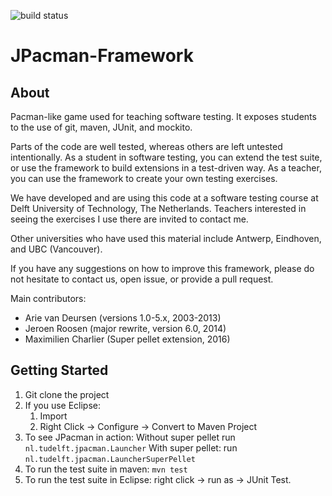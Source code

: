 ![build status](https://travis-ci.org/SERG-Delft/jpacman-framework.svg?branch=master)

JPacman-Framework
=================

About
-----

Pacman-like game used for teaching software testing.
It exposes students to the use of git, maven, JUnit, and mockito.

Parts of the code are well tested, whereas others are left untested intentionally. As a student in software testing, you can extend the test suite, or use the framework to build extensions in a test-driven way. As a teacher, you can use the framework to create your own testing exercises.

We have developed and are using this code at a software testing course at Delft University of Technology, The Netherlands. Teachers interested in seeing the exercises I use there are invited to contact me.

Other universities who have used this material include Antwerp, Eindhoven, and UBC (Vancouver).

If you have any suggestions on how to improve this framework, please do not hesitate to contact us, open issue, or provide a pull request.

Main contributors:

*	Arie van Deursen (versions 1.0-5.x, 2003-2013)
*	Jeroen Roosen (major rewrite, version 6.0, 2014)
*   Maximilien Charlier (Super pellet extension, 2016)


Getting Started
---------------

1. Git clone the project
2. If you use Eclipse:
	1. Import
	2. Right Click -> Configure -> Convert to Maven Project
3. To see JPacman in action: 
        Without super pellet run `nl.tudelft.jpacman.Launcher`
        With super pellet: run `nl.tudelft.jpacman.LauncherSuperPellet`
4. To run the test suite in maven: `mvn test`
5. To run the test suite in Eclipse: right click -> run as -> JUnit Test.
	 
